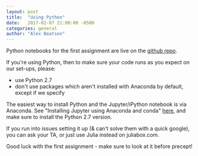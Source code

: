 ```yaml
---
layout: post
title:  "Using Python"
date:   2017-02-07 21:00:00 -0500
categories: general
author: "Alex Beatson"
---
```


Python notebooks for the first assignment are live on the [github repo](https://github.com/cos495/code).

If you're using Python, then to make sure your code runs as you expect on our set-ups, please:
- use Python 2.7
- don't use packages which aren't installed with Anaconda by default, except if we specify

The easiest way to install Python and the Jupyter/iPython notebook is via Anaconda. See "Installing Jupyter using Anaconda and conda" [here](http://jupyter.org/install.html), and make sure to install the Python 2.7 version.

If you run into issues setting it up (& can't solve them with a quick google), you can ask your TA, or just use Julia instead on juliabox.com.

Good luck with the first assignment - make sure to look at it before precept!
